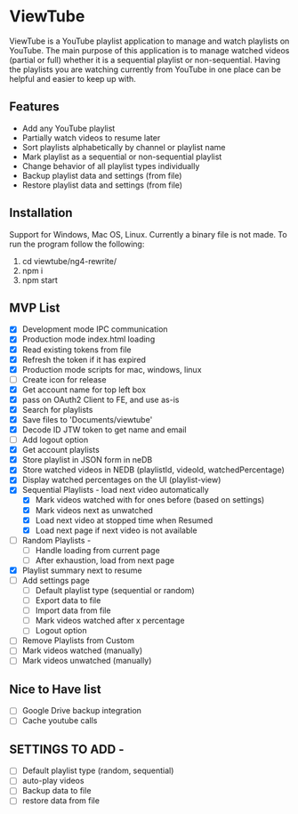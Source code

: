 # ViewTube
ViewTube is a YouTube playlist application to manage and watch playlists on YouTube. The main purpose of this application is to manage watched videos (partial or full) whether it is a sequential playlist or non-sequential. Having the playlists you are watching currently from YouTube in one place can be helpful and easier to keep up with.

## Features
+ Add any YouTube playlist
+ Partially watch videos to resume later
+ Sort playlists alphabetically by channel or playlist name
+ Mark playlist as a sequential or non-sequential playlist
+ Change behavior of all playlist types individually
+ Backup playlist data and settings (from file)
+ Restore playlist data and settings (from file)

## Installation
Support for Windows, Mac OS, Linux. Currently a binary file is not made.
To run the program follow the following:
1. cd viewtube/ng4-rewrite/
2. npm i
3. npm start

## MVP List
- [x] Development mode IPC communication
- [x] Production mode index.html loading
- [x] Read existing tokens from file
- [x] Refresh the token if it has expired
- [x] Production mode scripts for mac, windows, linux
- [ ] Create icon for release
- [x] Get account name for top left box
- [x] pass on OAuth2 Client to FE, and use as-is
- [x] Search for playlists
- [x] Save files to 'Documents/viewtube'
- [x] Decode ID JTW token to get name and email
- [ ] Add logout option
- [x] Get account playlists
- [x] Store playlist in JSON form in neDB
- [x] Store watched videos in NEDB (playlistId, videoId, watchedPercentage)
- [x] Display watched percentages on the UI (playlist-view)
- [x] Sequential Playlists - load next video automatically
	- [x] Mark videos watched with for ones before (based on settings)
	- [x] Mark videos next as unwatched
	- [x] Load next video at stopped time when Resumed
	- [x] Load next page if next video is not available
- [ ] Random Playlists - 
	- [ ] Handle loading from current page
	- [ ] After exhaustion, load from next page
- [x] Playlist summary next to resume
- [ ] Add settings page
	- [ ] Default playlist type (sequential or random)
	- [ ] Export data to file
	- [ ] Import data from file
	- [ ] Mark videos watched after x percentage
	- [ ] Logout option
- [ ] Remove Playlists from Custom
- [ ] Mark videos watched (manually)
- [ ] Mark videos unwatched (manually)

## Nice to Have list
- [ ] Google Drive backup integration
- [ ] Cache youtube calls

## SETTINGS TO ADD - 
- [ ] Default playlist type (random, sequential)
- [ ] auto-play videos
- [ ] Backup data to file
- [ ] restore data from file
